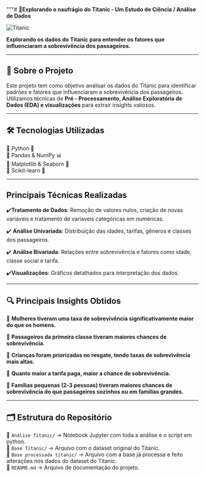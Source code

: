 """# 🚢**Explorando o naufrágio do Titanic - Um Estudo de Ciência / Análise de Dados**

![Titanic](https://upload.wikimedia.org/wikipedia/commons/6/6e/St%C3%B6wer_Titanic.jpg)

**Explorando os dados do Titanic para entender os fatores que influenciaram a sobrevivência dos passageiros.**

---

## 📌 **Sobre o Projeto**
Este projeto tem como objetivo analisar os dados do Titanic para identificar padrões e fatores que influenciaram a sobrevivência dos passageiros. Utilizamos técnicas de **Pré - Processamento, Análise Exploratória de Dados (EDA) e visualizações** para extrair insights valiosos.

---

## 🛠 **Tecnologias Utilizadas**

🔹 Python 🐍  
🔹 Pandas & NumPy 📊  
🔹 Matplotlib & Seaborn 🎨  
🔹 Scikit-learn 🤖 

---

## **Principais Técnicas Realizadas**

✔️**Tratamento de Dados**: Remoção de valores nulos, criação de novas variáveis e tratamento de variaveis categóricas em numéricas.

✔️ **Análise Univariada**: Distribuição das idades, tarifas, gêneros e classes dos passageiros.

✔️ **Análise Bivariada**: Relações entre sobrevivência e fatores como idade, classe social e tarifa.

✔️**Visualizações**: Gráficos detalhados para interpretação dos dados.  

---

## 🔍 **Principais Insights Obtidos**

📌 **Mulheres tiveram uma taxa de sobrevivência significativamente maior do que os homens.**

📌 **Passageiros da primeira classe tiveram maiores chances de sobrevivência.**

📌 **Crianças foram priorizadas no resgate, tendo taxas de sobrevivência mais altas.**

📌 **Quanto maior a tarifa paga, maior a chance de sobrevivência.**

📌 **Famílias pequenas (2-3 pessoas) tiveram maiores chances de sobrevivência do que passageiros sozinhos ou em famílias grandes.**  

---

## 🗂️ **Estrutura do Repositório**

📁 `Análise Titanic/` → Notebook Jupyter com toda a análise e o script em python.  
📁 `Base Titanic/` → Arquivo com o dataset original do Titanic.  
📁 `Base processada titanic/` → Arquivo com a base já processa e feito alterações nos dados do dataset do Titanic.  
📄 `README.md` → Arquivo de documentação do projeto.
